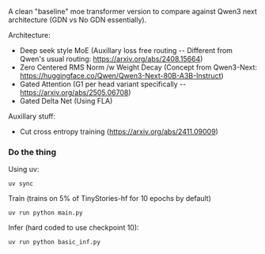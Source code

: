 A clean "baseline" moe transformer version to compare against Qwen3 next architecture (GDN vs No GDN essentially).


Architecture:
- Deep seek style MoE (Auxillary loss free routing -- Different from Qwen's usual routing: https://arxiv.org/abs/2408.15664)
- Zero Centered RMS Norm /w Weight Decay (Concept from Qwen3-Next: https://huggingface.co/Qwen/Qwen3-Next-80B-A3B-Instruct)
- Gated Attention (G1 per head variant specifically -- https://arxiv.org/abs/2505.06708)
- Gated Delta Net (Using FLA)

Auxillary stuff:
- Cut cross entropy training (https://arxiv.org/abs/2411.09009)

### Do the thing
Using uv:
```
uv sync
```

Train (trains on 5% of TinyStories-hf for 10 epochs by default)
```
uv run python main.py
```

Infer (hard coded to use checkpoint 10):
```
uv run python basic_inf.py
```







